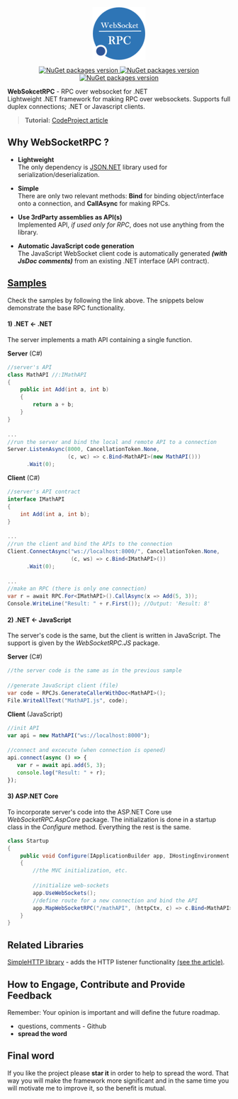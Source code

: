 <p align="center">
    <img src="Deploy/Logo/Logo-big.png" alt="WebSocketRPC logo" width="120" align="center" />
</p>

<p align="center">
    <a href="https://www.nuget.org/packages/WebsocketRPC.Standalone/"> <img src="https://img.shields.io/badge/WebSokcetRPC.Standalone-v1.x-blue.svg?style=flat-square" alt="NuGet packages version"/>  </a>
    <a href="https://www.nuget.org/packages/WebsocketRPC.JS/"> <img src="https://img.shields.io/badge/WebSokcetRPC.JS-v1.x-blue.svg?style=flat-square" alt="NuGet packages version"/>  </a>
    <a href="https://www.nuget.org/packages/WebsocketRPC.AspCore/"> <img src="https://img.shields.io/badge/WebSokcetRPC.AspCore-v1.x-blue.svg?style=flat-square" alt="NuGet packages version"/>  </a>
</p>

**WebSokcetRPC** - RPC over websocket for .NET    
Lightweight .NET framework for making RPC over websockets. Supports full duplex connections; .NET or Javascript clients. 

 > **Tutorial:** <a href="https://www.codeproject.com/Articles/1210957/Introducing-Lightweight-WebSocket-RPC-Library-for" target="_blank">CodeProject article</a>


## Why WebSocketRPC ?

+ **Lightweight**   
The only dependency is <a href="https://www.newtonsoft.com/json">JSON.NET</a> library used for serialization/deserialization.

+ **Simple**   
There are only two relevant methods: **Bind** for binding object/interface onto a connection, and **CallAsync** for making RPCs.

+ **Use 3rdParty assemblies as API(s)**   
Implemented API, *if used only for RPC*, does not use anything from the library.

+ **Automatic JavaScript code generation**  
 The JavaScript WebSocket client code is automatically generated **_(with JsDoc comments)_** from an existing .NET interface (API contract).

 
## <a href="Samples/"> Samples</a>

Check the samples by following the link above. The snippets below demonstrate the base RPC functionality.

#### 1) .NET <- .NET
The server implements a math API containing a single function.

**Server** (C#)
 ``` csharp
//server's API
class MathAPI //:IMathAPI
{
     public int Add(int a, int b)
     {
         return a + b;
     }
}

...
//run the server and bind the local and remote API to a connection
Server.ListenAsync(8000, CancellationToken.None, 
                    (c, wc) => c.Bind<MathAPI>(new MathAPI()))
       .Wait(0);
 ``` 
 
**Client** (C#)
``` csharp
//server's API contract
interface IMathAPI
{
    int Add(int a, int b);
}

...
//run the client and bind the APIs to the connection
Client.ConnectAsync("ws://localhost:8000/", CancellationToken.None, 
                    (c, ws) => c.Bind<IMathAPI>())
      .Wait(0);
      
...
//make an RPC (there is only one connection)
var r = await RPC.For<IMathAPI>().CallAsync(x => Add(5, 3)); 
Console.WriteLine("Result: " + r.First()); //Output: 'Result: 8'
 ``` 

#### 2) .NET <- JavaScript
The server's code is the same, but the client is written in JavaScript. The support is given by the *WebSocketRPC.JS* package.

**Server** (C#)
 ``` csharp
//the server code is the same as in the previous sample

//generate JavaScript client (file)
var code = RPCJs.GenerateCallerWithDoc<MathAPI>();
File.WriteAllText("MathAPI.js", code);
 ``` 

 **Client** (JavaScript)
  ``` javascript
//init API
var api = new MathAPI("ws://localhost:8000");

//connect and excecute (when connection is opened)
api.connect(async () => {
     var r = await api.add(5, 3);
     console.log("Result: " + r);
});
 ``` 
 
#### 3) ASP.NET Core
To incorporate server's code into the ASP.NET Core use *WebSocketRPC.AspCore* package. The initialization is done in a startup class in the *Configure* method. Everything the rest is the same.

 ``` csharp
class Startup
{
     public void Configure(IApplicationBuilder app, IHostingEnvironment env) 
     {
         //the MVC initialization, etc.

         //initialize web-sockets
         app.UseWebSockets();
         //define route for a new connection and bind the API
         app.MapWebSocketRPC("/mathAPI", (httpCtx, c) => c.Bind<MathAPI>(new MathAPI()));
     }
}  
 ```
  
## Related Libraries
<a href="https://github.com/dajuric/simple-http" target="_blank">SimpleHTTP library</a> - adds the HTTP listener functionality <a href="https://www.codeproject.com/Articles/1210957/Introducing-Lightweight-WebSocket-RPC-Library-for#httpSupport">(see the article)</a>.


## How to Engage, Contribute and Provide Feedback  
Remember: Your opinion is important and will define the future roadmap.
+ questions, comments - Github
+ **spread the word** 

## Final word
If you like the project please **star it** in order to help to spread the word. That way you will make the framework more significant and in the same time you will motivate me to improve it, so the benefit is mutual.

